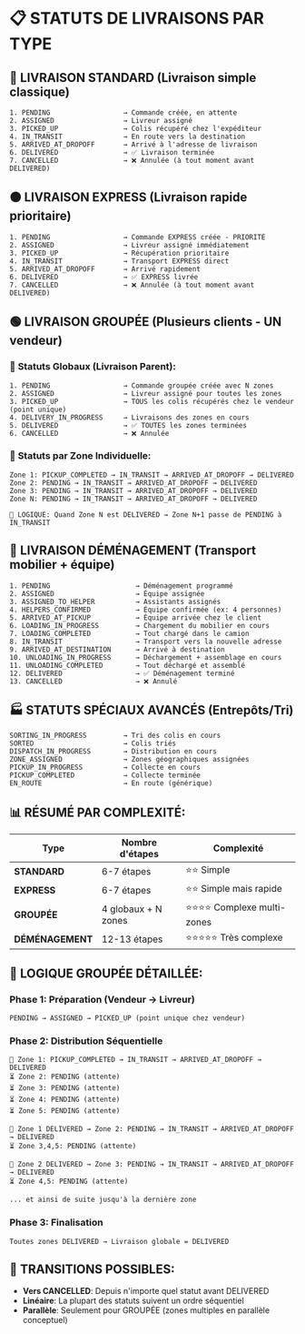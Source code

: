 # 📋 STATUTS DE LIVRAISONS PAR TYPE

## 🔵 **LIVRAISON STANDARD** (Livraison simple classique)
```
1. PENDING                  → Commande créée, en attente
2. ASSIGNED                 → Livreur assigné  
3. PICKED_UP                → Colis récupéré chez l'expéditeur
4. IN_TRANSIT               → En route vers la destination
5. ARRIVED_AT_DROPOFF       → Arrivé à l'adresse de livraison
6. DELIVERED                → ✅ Livraison terminée
7. CANCELLED                → ❌ Annulée (à tout moment avant DELIVERED)
```

## 🟠 **LIVRAISON EXPRESS** (Livraison rapide prioritaire)
```
1. PENDING                  → Commande EXPRESS créée - PRIORITÉ
2. ASSIGNED                 → Livreur assigné immédiatement
3. PICKED_UP                → Récupération prioritaire
4. IN_TRANSIT               → Transport EXPRESS direct  
5. ARRIVED_AT_DROPOFF       → Arrivé rapidement
6. DELIVERED                → ✅ EXPRESS livrée
7. CANCELLED                → ❌ Annulée (à tout moment avant DELIVERED)
```

## 🟢 **LIVRAISON GROUPÉE** (Plusieurs clients - UN vendeur)
### 🏢 **Statuts Globaux (Livraison Parent):**
```
1. PENDING                  → Commande groupée créée avec N zones
2. ASSIGNED                 → Livreur assigné pour toutes les zones
3. PICKED_UP                → TOUS les colis récupérés chez le vendeur (point unique)
4. DELIVERY_IN_PROGRESS     → Livraisons des zones en cours
5. DELIVERED                → ✅ TOUTES les zones terminées
6. CANCELLED                → ❌ Annulée
```

### 📍 **Statuts par Zone Individuelle:**
```
Zone 1: PICKUP_COMPLETED → IN_TRANSIT → ARRIVED_AT_DROPOFF → DELIVERED
Zone 2: PENDING → IN_TRANSIT → ARRIVED_AT_DROPOFF → DELIVERED  
Zone 3: PENDING → IN_TRANSIT → ARRIVED_AT_DROPOFF → DELIVERED
Zone N: PENDING → IN_TRANSIT → ARRIVED_AT_DROPOFF → DELIVERED

📌 LOGIQUE: Quand Zone N est DELIVERED → Zone N+1 passe de PENDING à IN_TRANSIT
```

## 🔴 **LIVRAISON DÉMÉNAGEMENT** (Transport mobilier + équipe)
```
1. PENDING                     → Déménagement programmé
2. ASSIGNED                    → Équipe assignée
3. ASSIGNED_TO_HELPER          → Assistants assignés
4. HELPERS_CONFIRMED           → Équipe confirmée (ex: 4 personnes)
5. ARRIVED_AT_PICKUP           → Équipe arrivée chez le client
6. LOADING_IN_PROGRESS         → Chargement du mobilier en cours
7. LOADING_COMPLETED           → Tout chargé dans le camion
8. IN_TRANSIT                  → Transport vers la nouvelle adresse
9. ARRIVED_AT_DESTINATION      → Arrivé à destination
10. UNLOADING_IN_PROGRESS      → Déchargement + assemblage en cours
11. UNLOADING_COMPLETED        → Tout déchargé et assemblé
12. DELIVERED                  → ✅ Déménagement terminé
13. CANCELLED                  → ❌ Annulé
```

## 🏭 **STATUTS SPÉCIAUX AVANCÉS** (Entrepôts/Tri)
```
SORTING_IN_PROGRESS         → Tri des colis en cours
SORTED                      → Colis triés
DISPATCH_IN_PROGRESS        → Distribution en cours
ZONE_ASSIGNED               → Zones géographiques assignées
PICKUP_IN_PROGRESS          → Collecte en cours
PICKUP_COMPLETED            → Collecte terminée
EN_ROUTE                    → En route (générique)
```

## 📊 **RÉSUMÉ PAR COMPLEXITÉ:**

| Type | Nombre d'étapes | Complexité |
|------|----------------|------------|
| **STANDARD** | 6-7 étapes | ⭐⭐ Simple |
| **EXPRESS** | 6-7 étapes | ⭐⭐ Simple mais rapide |
| **GROUPÉE** | 4 globaux + N zones | ⭐⭐⭐⭐ Complexe multi-zones |
| **DÉMÉNAGEMENT** | 12-13 étapes | ⭐⭐⭐⭐⭐ Très complexe |

## 🎯 **LOGIQUE GROUPÉE DÉTAILLÉE:**

### Phase 1: Préparation (Vendeur → Livreur)
```
PENDING → ASSIGNED → PICKED_UP (point unique chez vendeur)
```

### Phase 2: Distribution Séquentielle
```
🎯 Zone 1: PICKUP_COMPLETED → IN_TRANSIT → ARRIVED_AT_DROPOFF → DELIVERED
⏳ Zone 2: PENDING (attente)
⏳ Zone 3: PENDING (attente)
⏳ Zone 4: PENDING (attente)
⏳ Zone 5: PENDING (attente)

🎯 Zone 1 DELIVERED → Zone 2: PENDING → IN_TRANSIT → ARRIVED_AT_DROPOFF → DELIVERED
⏳ Zone 3,4,5: PENDING (attente)

🎯 Zone 2 DELIVERED → Zone 3: PENDING → IN_TRANSIT → ARRIVED_AT_DROPOFF → DELIVERED
⏳ Zone 4,5: PENDING (attente)

... et ainsi de suite jusqu'à la dernière zone
```

### Phase 3: Finalisation
```
Toutes zones DELIVERED → Livraison globale = DELIVERED
```

## 🔄 **TRANSITIONS POSSIBLES:**
- **Vers CANCELLED**: Depuis n'importe quel statut avant DELIVERED
- **Linéaire**: La plupart des statuts suivent un ordre séquentiel
- **Parallèle**: Seulement pour GROUPÉE (zones multiples en parallèle conceptuel)
